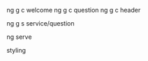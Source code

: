 <!-- guild out of components -->
ng g c welcome
ng g c question
ng g c header

<!-- servie file -->
ng g s service/question
<!-- run app -->
ng serve

<!-- Bootstrap -->
styling
<!-- FontAewsoem -->